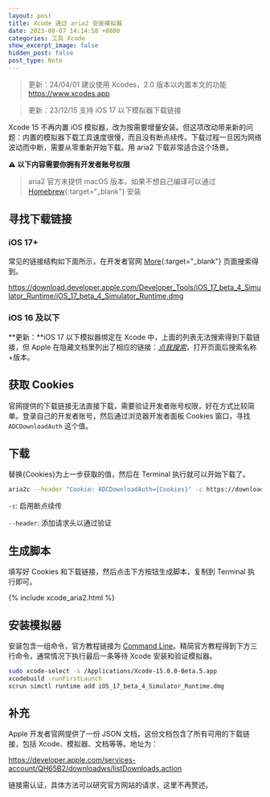 ```yaml
---
layout: post
title: Xcode 通过 aria2 安装模拟器
date: 2023-08-07 14:14:58 +0800
categories: 工具 Xcode
show_excerpt_image: false
hidden_post: false
post_type: Note
---
```


> 更新：24/04/01 建议使用 Xcodes，2.0 版本以内置本文的功能 https://www.xcodes.app

> 更新：23/12/15 支持 iOS 17 以下模拟器下载链接

Xcode 15 不再内置 iOS 模拟器，改为按需要增量安装。但这项改动带来新的问题：内置的模拟器下载工具速度很慢，而且没有断点续传。下载过程一旦因为网络波动而中断，需要从零重新开始下载。用 aria2 下载非常适合这个场景。

**⚠️ 以下内容需要你拥有开发者账号权限**

> aria2 官方未提供 macOS 版本，如果不想自己编译可以通过 [Homebrew](https://formulae.brew.sh/formula/aria2){:target="\_blank"} 安装

## 寻找下载链接

### iOS 17+

常见的链接结构如下面所示，在开发者官网 [More](https://developer.apple.com/download/all/?q=visionos){:target="\_blank"} 页面搜索得到。

https://download.developer.apple.com/Developer_Tools/iOS_17_beta_4_Simulator_Runtime/iOS_17_beta_4_Simulator_Runtime.dmg

### iOS 16 及以下

**更新：**iOS 17 以下模拟器绑定在 Xcode 中，上面的列表无法搜索得到下载链接，但 Apple 在隐藏文档里列出了相应的链接：_[点我搜索](https://devimages-cdn.apple.com/downloads/xcode/simulators/index2.dvtdownloadableindex)_，打开页面后搜索名称+版本。

## 获取 Cookies

官网提供的下载链接无法直接下载，需要验证开发者账号权限，好在方式比较简单。登录自己的开发者账号，然后通过浏览器开发者面板 Cookies 窗口，寻找 `ADCDownloadAuth` 这个值。

## 下载

替换{Cookies}为上一步获取的值，然后在 Terminal 执行就可以开始下载了。

```bash
aria2c --header "Cookie: ADCDownloadAuth={Cookies}" -c https://download.developer.apple.com/Developer_Tools/visionOS_1_beta_2_Simulator_Runtime/visionOS_1_beta_2_Simulator_Runtime.dmg
```

`-c`: 启用断点续传

`--header`: 添加请求头以通过验证

## 生成脚本

填写好 Cookies 和下载链接，然后点击下方按钮生成脚本，复制到 Terminal 执行即可。

{% include xcode_aria2.html %}

## 安装模拟器

安装包含一组命令，官方教程链接为 [Command Line](https://developer.apple.com/documentation/xcode/installing-additional-simulator-runtimes#Install-and-manage-Simulator-runtimes-from-the-command-line)。精简官方教程得到下方三行命令，通常情况下执行最后一条等待 Xcode 安装和验证模拟器。

```bash
sudo xcode-select -s /Applications/Xcode-15.0.0-Beta.5.app
xcodebuild -runFirstLaunch
xcrun simctl runtime add iOS_17_beta_4_Simulator_Runtime.dmg
```

## 补充

Apple 开发者官网提供了一份 JSON 文档，这份文档包含了所有可用的下载链接，包括 Xcode、模拟器、文档等等。地址为：

https://developer.apple.com/services-account/QH65B2/downloadws/listDownloads.action

链接需认证，具体方法可以研究官方网站的请求，这里不再赘述。
